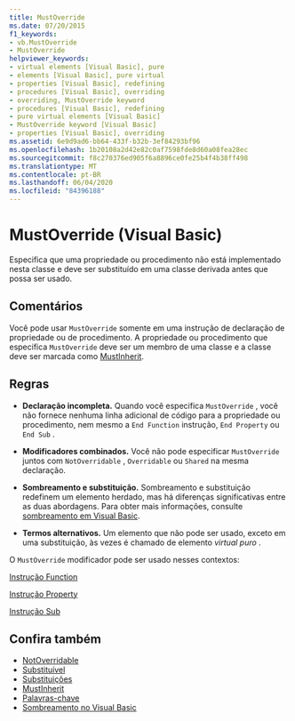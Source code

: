 ```yaml
---
title: MustOverride
ms.date: 07/20/2015
f1_keywords:
- vb.MustOverride
- MustOverride
helpviewer_keywords:
- virtual elements [Visual Basic], pure
- elements [Visual Basic], pure virtual
- properties [Visual Basic], redefining
- procedures [Visual Basic], overriding
- overriding, MustOverride keyword
- procedures [Visual Basic], redefining
- pure virtual elements [Visual Basic]
- MustOverride keyword [Visual Basic]
- properties [Visual Basic], overriding
ms.assetid: 6e9d9ad6-bb64-433f-b32b-3ef84293bf96
ms.openlocfilehash: 1b20108a2d42e82c0af7598fde8d60a08fea28ec
ms.sourcegitcommit: f8c270376ed905f6a8896ce0fe25b4f4b38ff498
ms.translationtype: MT
ms.contentlocale: pt-BR
ms.lasthandoff: 06/04/2020
ms.locfileid: "84396188"
---
```

# <a name="mustoverride-visual-basic"></a>MustOverride (Visual Basic)
Especifica que uma propriedade ou procedimento não está implementado nesta classe e deve ser substituído em uma classe derivada antes que possa ser usado.  
  
## <a name="remarks"></a>Comentários  
 Você pode usar `MustOverride` somente em uma instrução de declaração de propriedade ou de procedimento. A propriedade ou procedimento que especifica `MustOverride` deve ser um membro de uma classe e a classe deve ser marcada como [MustInherit](mustinherit.md).  
  
## <a name="rules"></a>Regras  
  
- **Declaração incompleta.** Quando você especifica `MustOverride` , você não fornece nenhuma linha adicional de código para a propriedade ou procedimento, nem mesmo a `End Function` instrução, `End Property` ou `End Sub` .  
  
- **Modificadores combinados.** Você não pode especificar `MustOverride` juntos com `NotOverridable` , `Overridable` ou `Shared` na mesma declaração.  
  
- **Sombreamento e substituição.** Sombreamento e substituição redefinem um elemento herdado, mas há diferenças significativas entre as duas abordagens. Para obter mais informações, consulte [sombreamento em Visual Basic](../../programming-guide/language-features/declared-elements/shadowing.md).  
  
- **Termos alternativos.** Um elemento que não pode ser usado, exceto em uma substituição, às vezes é chamado de elemento *virtual puro* .  
  
 O `MustOverride` modificador pode ser usado nesses contextos:  
  
 [Instrução Function](../statements/function-statement.md)  
  
 [Instrução Property](../statements/property-statement.md)  
  
 [Instrução Sub](../statements/sub-statement.md)  
  
## <a name="see-also"></a>Confira também

- [NotOverridable](notoverridable.md)
- [Substituível](overridable.md)
- [Substituições](overrides.md)
- [MustInherit](mustinherit.md)
- [Palavras-chave](../keywords/index.md)
- [Sombreamento no Visual Basic](../../programming-guide/language-features/declared-elements/shadowing.md)
